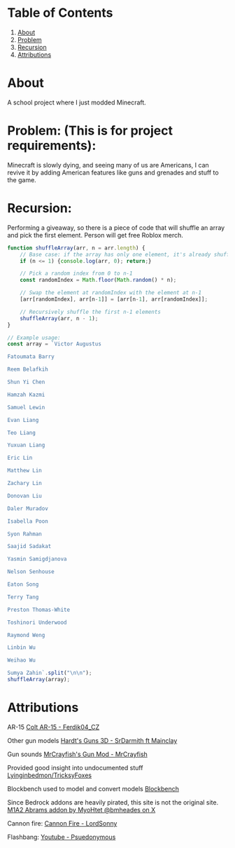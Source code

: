 
# Table of Contents
1. [About](#about)
2. [Problem](#problem)
3. [Recursion](#recursion)
4. [Attributions](#attributions)


# About
A school project where I just modded Minecraft.

# Problem: (This is for project requirements):
Minecraft is slowly dying, and seeing many of us are Americans, I can revive it by adding American features like guns and grenades and stuff to the game.

# Recursion:
Performing a giveaway, so there is a piece of code that will shuffle an array and pick the first element. Person will get free Roblox merch.
```javascript
function shuffleArray(arr, n = arr.length) {
    // Base case: if the array has only one element, it's already shuffled
    if (n <= 1) {console.log(arr, 0); return;}

    // Pick a random index from 0 to n-1
    const randomIndex = Math.floor(Math.random() * n);

    // Swap the element at randomIndex with the element at n-1
    [arr[randomIndex], arr[n-1]] = [arr[n-1], arr[randomIndex]];

    // Recursively shuffle the first n-1 elements
    shuffleArray(arr, n - 1);
}

// Example usage:
const array = `Victor Augustus

Fatoumata Barry

Reem Belafkih

Shun Yi Chen

Hamzah Kazmi

Samuel Lewin

Evan Liang

Teo Liang

Yuxuan Liang

Eric Lin

Matthew Lin

Zachary Lin

Donovan Liu

Daler Muradov

Isabella Poon

Syon Rahman

Saajid Sadakat

Yasmin Samigdjanova

Nelson Senhouse

Eaton Song

Terry Tang

Preston Thomas-White

Toshinori Underwood

Raymond Weng

Linbin Wu

Weihao Wu

Sumya Zahin`.split("\n\n");
shuffleArray(array);
```

# Attributions

AR-15 [Colt AR-15 - Ferdik04_CZ](https://www.planetminecraft.com/texture-pack/colt-ar-15-pack/)

Other gun models [Hardt's Guns 3D - SrDarmith ft Mainclay](https://www.planetminecraft.com/texture-pack/hardt-s-guns-3d/)

Gun sounds [MrCrayfish's Gun Mod - MrCrayfish](https://github.com/MrCrayfish/MrCrayfishGunMod)

Provided good insight into undocumented stuff [Lyinginbedmon/TricksyFoxes](https://github.com/Lyinginbedmon/TricksyFoxes)

Blockbench used to model and convert models [Blockbench](https://blockbench.net/)

Since Bedrock addons are heavily pirated, this site is not the original site. [M1A2 Abrams addon by MyoHtet @bmheades on X](https://mc-addons.com/mods/mods-116/765-m1a2-abrams-tank-addon.html)

Cannon fire: [Cannon Fire - LordSonny](https://pixabay.com/sound-effects/cannon-fire-161072/)

Flashbang: [Youtube - Psuedonymous](https://www.youtube.com/watch?v=w-Hr3XFJ8FA)